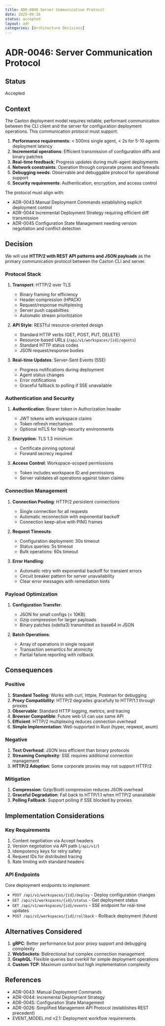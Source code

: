 ```yaml
---
title: ADR-0046 Server Communication Protocol
date: 2025-09-16
status: accepted
layout: adr
categories: [Architecture Decisions]
---
```


# ADR-0046: Server Communication Protocol

## Status

Accepted

## Context

The Caxton deployment model requires reliable, performant communication between the CLI client and the server for configuration deployment operations. This communication protocol must support:

1. **Performance requirements**: < 500ms single agent, < 2s for 5-10 agents deployment latency
2. **Incremental operations**: Efficient transmission of configuration diffs and binary patches
3. **Real-time feedback**: Progress updates during multi-agent deployments
4. **Network constraints**: Operation through corporate proxies and firewalls
5. **Debugging needs**: Observable and debuggable protocol for operational support
6. **Security requirements**: Authentication, encryption, and access control

The protocol must align with:

- ADR-0043 Manual Deployment Commands establishing explicit deployment control
- ADR-0044 Incremental Deployment Strategy requiring efficient diff transmission
- ADR-0045 Configuration State Management needing version negotiation and conflict detection

## Decision

We will use **HTTP/2 with REST API patterns and JSON payloads** as the primary communication protocol between the Caxton CLI and server.

### Protocol Stack

1. **Transport**: HTTP/2 over TLS
   - Binary framing for efficiency
   - Header compression (HPACK)
   - Request/response multiplexing
   - Server push capabilities
   - Automatic stream prioritization

2. **API Style**: RESTful resource-oriented design
   - Standard HTTP verbs (GET, POST, PUT, DELETE)
   - Resource-based URLs (`/api/v1/workspaces/{id}/agents`)
   - Standard HTTP status codes
   - JSON request/response bodies

3. **Real-time Updates**: Server-Sent Events (SSE)
   - Progress notifications during deployment
   - Agent status changes
   - Error notifications
   - Graceful fallback to polling if SSE unavailable

### Authentication and Security

1. **Authentication**: Bearer token in Authorization header
   - JWT tokens with workspace claims
   - Token refresh mechanism
   - Optional mTLS for high-security environments

2. **Encryption**: TLS 1.3 minimum
   - Certificate pinning optional
   - Forward secrecy required

3. **Access Control**: Workspace-scoped permissions
   - Token includes workspace ID and permissions
   - Server validates all operations against token claims

### Connection Management

1. **Connection Pooling**: HTTP/2 persistent connections
   - Single connection for all requests
   - Automatic reconnection with exponential backoff
   - Connection keep-alive with PING frames

2. **Request Timeouts**:
   - Configuration deployment: 30s timeout
   - Status queries: 5s timeout
   - Bulk operations: 60s timeout

3. **Error Handling**:
   - Automatic retry with exponential backoff for transient errors
   - Circuit breaker pattern for server unavailability
   - Clear error messages with remediation hints

### Payload Optimization

1. **Configuration Transfer**:
   - JSON for small configs (< 10KB)
   - Gzip compression for larger payloads
   - Binary patches (xdelta3) transmitted as base64 in JSON

2. **Batch Operations**:
   - Array of operations in single request
   - Transaction semantics for atomicity
   - Partial failure reporting with rollback

## Consequences

### Positive

1. **Standard Tooling**: Works with curl, httpie, Postman for debugging
2. **Proxy Compatibility**: HTTP/2 degrades gracefully to HTTP/1.1 through proxies
3. **Observable**: Standard HTTP logging, metrics, and tracing
4. **Browser Compatible**: Future web UI can use same API
5. **Efficient**: HTTP/2 multiplexing reduces connection overhead
6. **Simple Implementation**: Well-supported in Rust (hyper, reqwest, axum)

### Negative

1. **Text Overhead**: JSON less efficient than binary protocols
2. **Streaming Complexity**: SSE requires additional connection management
3. **HTTP/2 Adoption**: Some corporate proxies may not support HTTP/2

### Mitigation

1. **Compression**: Gzip/Brotli compression reduces JSON overhead
2. **Graceful Degradation**: Fall back to HTTP/1.1 when HTTP/2 unavailable
3. **Polling Fallback**: Support polling if SSE blocked by proxies

## Implementation Considerations

### Key Requirements

1. Content negotiation via Accept headers
2. Version negotiation via API path (`/api/v1/`)
3. Idempotency keys for retry safety
4. Request IDs for distributed tracing
5. Rate limiting with standard headers

### API Endpoints

Core deployment endpoints to implement:

- `POST /api/v1/workspaces/{id}/deploy` - Deploy configuration changes
- `GET /api/v1/workspaces/{id}/status` - Get deployment status
- `GET /api/v1/workspaces/{id}/events` - SSE endpoint for real-time updates
- `POST /api/v1/workspaces/{id}/rollback` - Rollback deployment (future)

## Alternatives Considered

1. **gRPC**: Better performance but poor proxy support and debugging complexity
2. **WebSockets**: Bidirectional but complex connection management
3. **GraphQL**: Flexible queries but overkill for simple deployment operations
4. **Custom TCP**: Maximum control but high implementation complexity

## References

- ADR-0043: Manual Deployment Commands
- ADR-0044: Incremental Deployment Strategy
- ADR-0045: Configuration State Management
- ADR-0026: Simplified Management API Protocol (establishes REST precedent)
- EVENT_MODEL.md v2.1: Deployment workflow requirements
